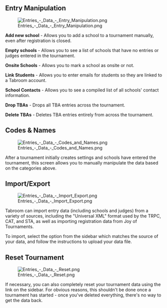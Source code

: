 ## Entry Manipulation

<figure>
<img src="Entries_-_Data_-_Entry_Manipulation.png"
title="Entries_-_Data_-_Entry_Manipulation.png" />
<figcaption>Entries_-_Data_-_Entry_Manipulation.png</figcaption>
</figure>

**Add new school** - Allows you to add a school to a tournament
manually, even after registration is closed.

**Empty schools** - Allows you to see a list of schools that have no
entries or judges entered in the tournament.

**Onsite Schools** - Allows you to mark a school as onsite or not.

**Link Students** - Allows you to enter emails for students so they are
linked to a Tabroom account.

**School Contacts** - Allows you to see a compiled list of all schools'
contact information.

**Drop TBAs** - Drops all TBA entries across the tournament.

**Delete TBAs** - Deletes TBA entries entirely from across the
tournament.

## Codes & Names

<figure>
<img src="Entries_-_Data_-_Codes_and_Names.png"
title="Entries_-_Data_-_Codes_and_Names.png" />
<figcaption>Entries_-_Data_-_Codes_and_Names.png</figcaption>
</figure>

After a tournament initially creates settings and schools have entered
the tournament, this screen allows you to manually manipulate the data
based on the categories above.

## Import/Export

<figure>
<img src="Entries_-_Data_-_Import_Export.png"
title="Entries_-_Data_-_Import_Export.png" />
<figcaption>Entries_-_Data_-_Import_Export.png</figcaption>
</figure>

Tabroom can import entry data (including schools and judges) from a
variety of sources, including the "Universal XML" format used by the
TRPC, CAT, and STA, as well as importing registration data from Joy of
Tournaments.

To import, select the option from the sidebar which matches the source
of your data, and follow the instructions to upload your data file.

## Reset Tournament

<figure>
<img src="Entries_-_Data_-_Reset.png"
title="Entries_-_Data_-_Reset.png" />
<figcaption>Entries_-_Data_-_Reset.png</figcaption>
</figure>

If necessary, you can also completely reset your tournament data using
the link on the sidebar. For obvious reasons, this shouldn't be done
once a tournament has started - once you've deleted everything, there's
no way to get the data back.
